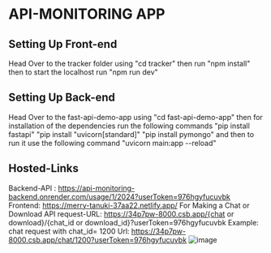 # API-MONITORING APP

## Setting Up Front-end
Head Over to the tracker folder using "cd tracker" then run "npm install" then to start the localhost run "npm run dev"

## Setting Up Back-end
Head Over to the fast-api-demo-app using "cd fast-api-demo-app" then for installation of the dependencies run the following commands
"pip install fastapi" 
"pip install "uvicorn[standard]"
"pip install pymongo"
and then to run it use the following command
"uvicorn main:app --reload" 

## Hosted-Links
Backend-API : https://api-monitoring-backend.onrender.com/usage/1/2024?userToken=976hgyfucuvbk
Frontend:  https://merry-tanuki-37aa22.netlify.app/
For Making a Chat or Download API request-URL: https://34p7pw-8000.csb.app/{chat or download}/{chat_id or download_id}?userToken=976hgyfucuvbk
Example: chat request with chat_id= 1200 Url: https://34p7pw-8000.csb.app/chat/1200?userToken=976hgyfucuvbk
![image](https://github.com/snglAyush126/knowwize-project/assets/79006193/6210a2be-b2ab-47f9-87ca-92aab72c9a70)
